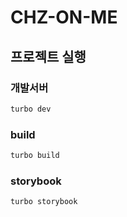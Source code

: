 # CHZ-ON-ME

## 프로젝트 실행

### 개발서버
```bash
turbo dev
```

### build
```bash
turbo build
```

### storybook
```bash
turbo storybook
```

